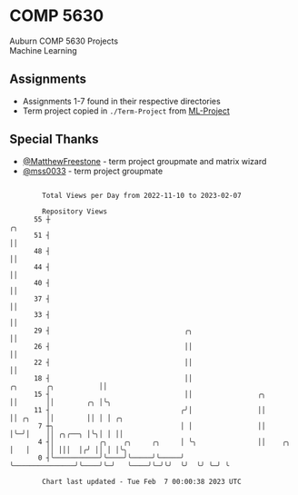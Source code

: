 # COMP 5630
Auburn COMP 5630 Projects  
Machine Learning

## Assignments
- Assignments 1-7 found in their respective directories
- Term project copied in `./Term-Project` from [ML-Project](https://github.com/wumphlett/ML-Project)

## Special Thanks
- [@MatthewFreestone](https://github.com/MatthewFreestone) - term project groupmate and matrix wizard
- [@mss0033](https://github.com/mss0033) - term project groupmate

```

        Total Views per Day from 2022-11-10 to 2023-02-07

        Repository Views
      55 ┼                                                                                  ╭╮
      51 ┤                                                                                  ││
      48 ┤                                                                                  ││
      44 ┤                                                                                  ││
      40 ┤                                                                                  ││
      37 ┤                                                                                  ││
      33 ┤                                                                                  ││
      29 ┤                                 ╭╮                                               ││
      26 ┤                                 ││                                               ││
      22 ┤                                 ││                                               ││
      18 ┤                                 ││                         ╭╮       ╭╮           ││
      15 ┤                                 ││                ╭╮       ││       ││        ╭╮ │╰╮
      11 ┤                                ╭╯│                ││       ││ ╭╮    ││        ││ │ │ ╭╮
       7 ┼╮                               │ │                ││       │╰─╯│    ││ ╭╮╭──╮ │╰╮│ │ ││
       4 ┤│           ╭╮    ╭╮     ╭╮     │ ╰╮               ││    ╭╮ │   │    ││ │││  │╭╯ ││ │ │╰╮
       0 ┤╰───────────╯╰────╯╰─────╯╰─────╯  ╰───────────────╯╰────╯╰─╯   ╰────╯╰─╯╰╯  ╰╯  ╰╯ ╰─╯ ╰

        Chart last updated - Tue Feb  7 00:00:38 2023 UTC
        
```
